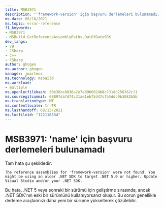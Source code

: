 ```yaml
---
title: MSB3971
description: "'framework-version' için başvuru derlemeleri bulunamadı. .NET 5.0 veya üzerini hedeflemek için daha eski bir .NET SDK kullanıyor olabilirsiniz. .NET SDK'Visual Studio ve/veya .NET SDK'nızı güncelleştirin."
ms.date: 06/18/2021
ms.topic: error-reference
f1_keywords:
- MSB3971
- MSBuild.GetReferenceAssemblyPaths.OutOfDateSDK
dev_langs:
- VB
- CSharp
- C++
- FSharp
author: ghogen
ms.author: ghogen
manager: jmartens
ms.technology: msbuild
ms.workload:
- multiple
ms.openlocfilehash: 30e38bc8836a2e7a8966024b8c731dd258362c11
ms.sourcegitcommit: 68897da7d74c31ae1ebf5d47c7b5ddc9b108265b
ms.translationtype: MT
ms.contentlocale: tr-TR
ms.lasthandoff: 08/13/2021
ms.locfileid: "122116334"
---
```

# <a name="msb3971-the-reference-assemblies-for-name-were-not-found"></a>MSB3971: 'name' için başvuru derlemeleri bulunamadı

Tam hata şu şekildedir:

```output
The reference assemblies for 'framework-version' were not found. You might be using an older .NET SDK to target .NET 5.0 or higher. Update Visual Studio and/or your .NET SDK.
```

Bu hata, .NET 5 veya sonraki bir sürümü için geliştirme sırasında, ancak .NET SDK'nın eski bir sürümünü kullanıyorsanız oluşur. Bu sorun genellikle derleme araçlarınızı daha yeni bir sürüme yükselterek çözülebilir.
